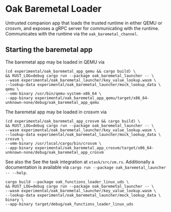 # Oak Baremetal Loader

Untrusted companion app that loads the trusted runtime in either QEMU or crosvm,
and exposes a gRPC server for communicating with the runtime. Communicates with
the runtime via the `oak_baremetal_channel`.

## Starting the baremetal app

The baremetal app may be loaded in QEMU via

```shell
(cd experimental/oak_baremetal_app_qemu && cargo build) \
&& RUST_LOG=debug cargo run --package oak_baremetal_launcher -- \
--wasm experimental/oak_baremetal_launcher/key_value_lookup.wasm \
--lookup-data experimental/oak_baremetal_launcher/mock_lookup_data \
qemu \
--vmm-binary /usr/bin/qemu-system-x86_64 \
--app-binary experimental/oak_baremetal_app_qemu/target/x86_64-unknown-none/debug/oak_baremetal_app_qemu
```

The baremetal app may be loaded in crosvm via

```shell
(cd experimental/oak_baremetal_app_crosvm && cargo build) \
&& RUST_LOG=debug cargo run --package oak_baremetal_launcher -- \
--wasm experimental/oak_baremetal_launcher/key_value_lookup.wasm \
--lookup-data experimental/oak_baremetal_launcher/mock_lookup_data \
crosvm \
--vmm-binary /usr/local/cargo/bin/crosvm \
--app-binary experimental/oak_baremetal_app_crosvm/target/x86_64-unknown-none/debug/oak_baremetal_app_crosvm
```

See also the See the task integration at `xtask/src/vm.rs`. Additionally a documentation is available via `cargo run --package oak_baremetal_launcher -- --help`.


```shell
cargo build --package oak_functions_loader_linux_uds \
&& RUST_LOG=debug cargo run --package oak_baremetal_launcher -- \
--wasm experimental/oak_baremetal_launcher/key_value_lookup.wasm \
--lookup-data experimental/oak_baremetal_launcher/mock_lookup_data \
binary \
--app-binary target/debug/oak_functions_loader_linux_uds
```
